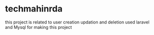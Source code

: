 # techmahinrda
this project is related to user creation updation and deletion 
used laravel and Mysql for making this project
